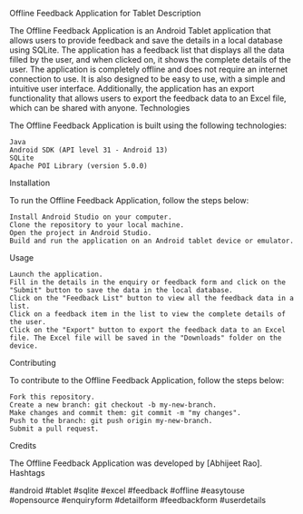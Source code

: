 Offline Feedback Application for Tablet
Description

The Offline Feedback Application is an Android Tablet application that allows users to provide feedback and save the details in a local database using SQLite. The application has a feedback list that displays all the data filled by the user, and when clicked on, it shows the complete details of the user. The application is completely offline and does not require an internet connection to use. It is also designed to be easy to use, with a simple and intuitive user interface. Additionally, the application has an export functionality that allows users to export the feedback data to an Excel file, which can be shared with anyone.
Technologies

The Offline Feedback Application is built using the following technologies:

    Java
    Android SDK (API level 31 - Android 13)
    SQLite
    Apache POI Library (version 5.0.0)

Installation

To run the Offline Feedback Application, follow the steps below:

    Install Android Studio on your computer.
    Clone the repository to your local machine.
    Open the project in Android Studio.
    Build and run the application on an Android tablet device or emulator.

Usage

    Launch the application.
    Fill in the details in the enquiry or feedback form and click on the "Submit" button to save the data in the local database.
    Click on the "Feedback List" button to view all the feedback data in a list.
    Click on a feedback item in the list to view the complete details of the user.
    Click on the "Export" button to export the feedback data to an Excel file. The Excel file will be saved in the "Downloads" folder on the device.

Contributing

To contribute to the Offline Feedback Application, follow the steps below:

    Fork this repository.
    Create a new branch: git checkout -b my-new-branch.
    Make changes and commit them: git commit -m "my changes".
    Push to the branch: git push origin my-new-branch.
    Submit a pull request.

Credits

The Offline Feedback Application was developed by [Abhijeet Rao].
Hashtags

#android #tablet #sqlite #excel #feedback #offline #easytouse #opensource #enquiryform #detailform #feedbackform #userdetails
